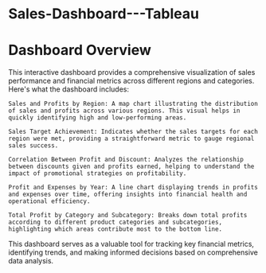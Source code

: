 # Sales-Dashboard---Tableau

# Dashboard Overview

This interactive dashboard provides a comprehensive visualization of sales performance and financial metrics across different regions and categories. Here's what the dashboard includes:

    Sales and Profits by Region: A map chart illustrating the distribution of sales and profits across various regions. This visual helps in quickly identifying high and low-performing areas.

    Sales Target Achievement: Indicates whether the sales targets for each region were met, providing a straightforward metric to gauge regional sales success.

    Correlation Between Profit and Discount: Analyzes the relationship between discounts given and profits earned, helping to understand the impact of promotional strategies on profitability.

    Profit and Expenses by Year: A line chart displaying trends in profits and expenses over time, offering insights into financial health and operational efficiency.

    Total Profit by Category and Subcategory: Breaks down total profits according to different product categories and subcategories, highlighting which areas contribute most to the bottom line.

This dashboard serves as a valuable tool for tracking key financial metrics, identifying trends, and making informed decisions based on comprehensive data analysis.
